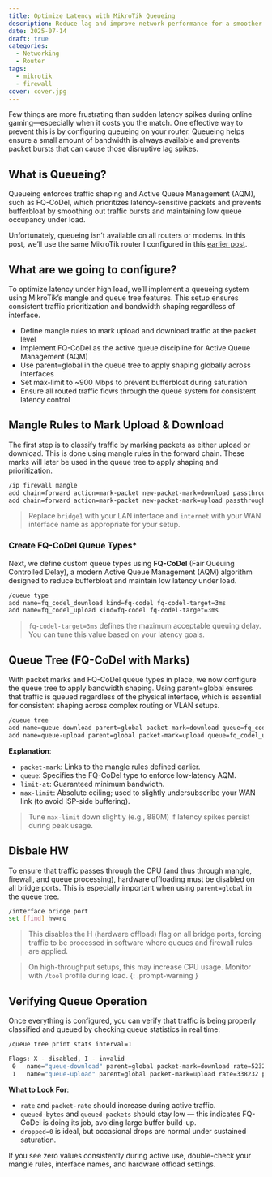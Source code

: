 ```yaml
---
title: Optimize Latency with MikroTik Queueing
description: Reduce lag and improve network performance for a smoother online experience
date: 2025-07-14
draft: true
categories:
  - Networking
  - Router
tags:
  - mikrotik
  - firewall
cover: cover.jpg
---
```


Few things are more frustrating than sudden latency spikes during online gaming—especially when it costs you the match. One effective way to prevent this is by configuring queueing on your router. Queueing helps ensure a small amount of bandwidth is always available and prevents packet bursts that can cause those disruptive lag spikes.

## What is Queueing?

Queueing enforces traffic shaping and Active Queue Management (AQM), such as FQ-CoDel, which prioritizes latency-sensitive packets and prevents bufferbloat by smoothing out traffic bursts and maintaining low queue occupancy under load. 

Unfortunately, queueing isn’t available on all routers or modems. In this post, we’ll use the same MikroTik router I configured in this [earlier post](/posts/setup-mikrotik). 

## What are we going to configure?

To optimize latency under high load, we’ll implement a queueing system using MikroTik’s mangle and queue tree features. This setup ensures consistent traffic prioritization and bandwidth shaping regardless of interface.

- Define mangle rules to mark upload and download traffic at the packet level
- Implement FQ-CoDel as the active queue discipline for Active Queue Management (AQM)
- Use parent=global in the queue tree to apply shaping globally across interfaces
- Set max-limit to ~900 Mbps to prevent bufferbloat during saturation
- Ensure all routed traffic flows through the queue system for consistent latency control

## Mangle Rules to Mark Upload & Download

The first step is to classify traffic by marking packets as either upload or download. This is done using mangle rules in the forward chain. These marks will later be used in the queue tree to apply shaping and prioritization.

```bash
/ip firewall mangle
add chain=forward action=mark-packet new-packet-mark=download passthrough=yes out-interface=bridge1 comment="Mark download traffic"
add chain=forward action=mark-packet new-packet-mark=upload passthrough=yes out-interface=internet comment="Mark upload traffic"
```

> Replace `bridge1` with your LAN interface and `internet` with your WAN interface name as appropriate for your setup.


### Create FQ-CoDel Queue Types*

Next, we define custom queue types using **FQ-CoDel** (Fair Queuing Controlled Delay), a modern Active Queue Management (AQM) algorithm designed to reduce bufferbloat and maintain low latency under load.

```bash
/queue type
add name=fq_codel_download kind=fq-codel fq-codel-target=3ms
add name=fq_codel_upload kind=fq-codel fq-codel-target=3ms
```
> `fq-codel-target=3ms` defines the maximum acceptable queuing delay. You can tune this value based on your latency goals.

## Queue Tree (FQ-CoDel with Marks)

With packet marks and FQ-CoDel queue types in place, we now configure the queue tree to apply bandwidth shaping. Using parent=global ensures that traffic is queued regardless of the physical interface, which is essential for consistent shaping across complex routing or VLAN setups.

```bash
/queue tree
add name=queue-download parent=global packet-mark=download queue=fq_codel_download limit-at=850M max-limit=900M
add name=queue-upload parent=global packet-mark=upload queue=fq_codel_upload limit-at=850M max-limit=900M
```

**Explanation**:
- `packet-mark`: Links to the mangle rules defined earlier.
- `queue`: Specifies the FQ-CoDel type to enforce low-latency AQM.
- `limit-at`: Guaranteed minimum bandwidth.
-	`max-limit`: Absolute ceiling; used to slightly undersubscribe your WAN link (to avoid ISP-side buffering).

> Tune `max-limit` down slightly (e.g., 880M) if latency spikes persist during peak usage.


## Disbale HW 

To ensure that traffic passes through the CPU (and thus through mangle, firewall, and queue processing), hardware offloading must be disabled on all bridge ports. This is especially important when using `parent=global` in the queue tree.

```bash
/interface bridge port            
set [find] hw=no
```

> This disables the H (hardware offload) flag on all bridge ports, forcing traffic to be processed in software where queues and firewall rules are applied.

> On high-throughput setups, this may increase CPU usage. Monitor with `/tool` profile during load.
{: .prompt-warning }

## Verifying Queue Operation

Once everything is configured, you can verify that traffic is being properly classified and queued by checking queue statistics in real time:

```bash
/queue tree print stats interval=1
```

```bash
Flags: X - disabled, I - invalid 
 0   name="queue-download" parent=global packet-mark=download rate=52320 packet-rate=45 queued-bytes=0 queued-packets=0 bytes=28192979120 packets=25350209 dropped=0 
 1   name="queue-upload" parent=global packet-mark=upload rate=338232 packet-rate=72 queued-bytes=0 queued-packets=0 bytes=26698400069 packets=23484974 dropped=0 
 ```

**What to Look For**:
- `rate` and `packet-rate` should increase during active traffic.
- `queued-bytes` and `queued-packets` should stay low — this indicates FQ-CoDel is doing its job, avoiding large buffer build-up.
- `dropped=0` is ideal, but occasional drops are normal under sustained saturation.

If you see zero values consistently during active use, double-check your mangle rules, interface names, and hardware offload settings.
